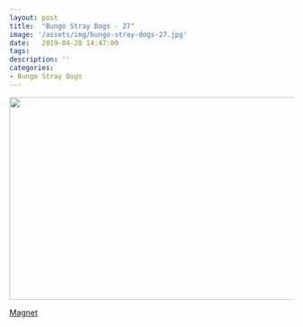 ```yaml
---
layout: post
title:  "Bungo Stray Dogs - 27"
image: '/assets/img/bungo-stray-dogs-27.jpg'
date:   2019-04-28 14:47:00
tags:
description: ''
categories:
- Bungo Stray Dogs
---
```


<img src="{{ page.image }}" alt="" width="640" height="360">

<a href="magnet:?xt=urn:btih:ed671e4db2822c9eecbff7661e77e3e2d35c2f3b&dn=%5BOmnivium-Owari%5D%20Bungo%20Stray%20Dogs%20-%2027%20%5B799FAA31%5D.mkv&tr=http%3A%2F%2Fnyaa.tracker.wf%3A7777%2Fannounce&tr=udp%3A%2F%2Fopen.stealth.si%3A80%2Fannounce&tr=udp%3A%2F%2Ftracker.opentrackr.org%3A1337%2Fannounce&tr=udp%3A%2F%2Ftracker.coppersurfer.tk%3A6969%2Fannounce&tr=udp%3A%2F%2Fexodus.desync.com%3A6969%2Fannounce">Magnet</a>
